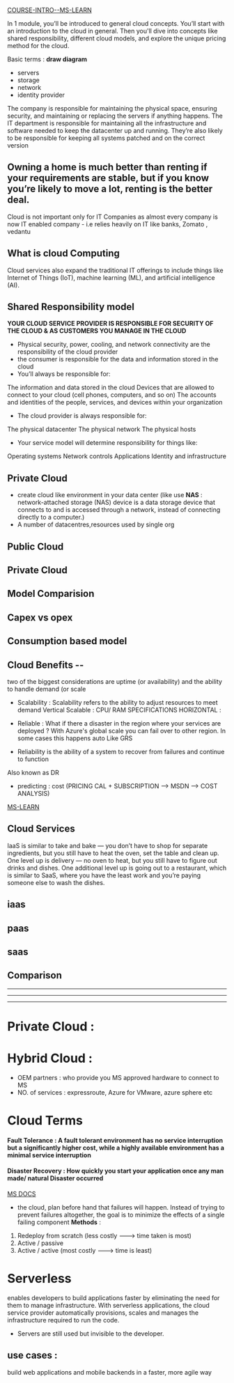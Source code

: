 [COURSE-INTRO--MS-LEARN](https://docs.microsoft.com/en-gb/learn/modules/describe-cloud-compute/1-introduction-microsoft-azure-fundamentals?ns-enrollment-type=learningpath&ns-enrollment-id=learn.wwl.microsoft-azure-fundamentals-describe-cloud-concepts)

In 1 module, you’ll be introduced to general cloud concepts. You’ll start with an introduction to the cloud in general. Then you'll dive into concepts like shared responsibility, different cloud models, and explore the unique pricing method for the cloud.

Basic terms : 
**draw diagram**

- servers 
- storage
- network
- identity provider 

 The company is responsible for maintaining the physical space, ensuring security, and maintaining or replacing the servers if anything happens. The IT department is responsible for maintaining all the infrastructure and software needed to keep the datacenter up and running. They’re also likely to be responsible for keeping all systems patched and on the correct version

Owning a home is much better than renting if your requirements are stable, but if you know you’re likely to move a lot, renting is the better deal.
-------------------------------------------------------------------------------------------------------------------------------------------------------

Cloud is not important only for IT Companies as almost every company is now IT enabled company - i.e relies heavily on IT like banks, Zomato , vedantu  

## What is cloud Computing 
Cloud services also expand the traditional IT offerings to include things like Internet of Things (IoT), machine learning (ML), and artificial intelligence (AI).




## Shared Responsibility model
**YOUR CLOUD SERVICE PROVIDER IS RESPONSIBLE FOR SECURITY OF THE CLOUD & AS CUSTOMERS YOU MANAGE IN THE CLOUD**
- Physical security, power, cooling, and network connectivity are the responsibility of the cloud provider
-  the consumer is responsible for the data and information stored in the cloud
-  You’ll always be responsible for:

The information and data stored in the cloud
Devices that are allowed to connect to your cloud (cell phones, computers, and so on)
The accounts and identities of the people, services, and devices within your organization

- The cloud provider is always responsible for:

The physical datacenter
The physical network
The physical hosts

- Your service model will determine responsibility for things like:

Operating systems
Network controls
Applications
Identity and infrastructure


## Private Cloud 
- create cloud like environment in your data center (like use **NAS** : network-attached storage (NAS) device is a data storage device that connects to and is accessed through a network, instead of connecting directly to a computer.)
- A number of datacentres,resources used by single org 

## Public Cloud 

## Private Cloud 

## Model Comparision 

## Capex vs opex

## Consumption based model

## Cloud Benefits -- 
two of the biggest considerations are uptime (or availability) and the ability to handle demand (or scale
- Scalability : Scalability refers to the ability to adjust resources to meet demand
Vertical Scalable : CPU/ RAM SPECIFICATIONS
HORIZONTAL : 

- Reliable : What if there a disaster in the region where your services are deployed ?
With Azure's global scale you can fail over to other region. In some cases this happens auto
Like GRS 

* Reliability is the ability of a system to recover from failures and continue to function

Also known as DR

- predicting : cost (PRICING CAL + SUBSCRIPTION --> MSDN --> COST ANALYSIS)

[MS-LEARN](https://docs.microsoft.com/en-gb/learn/modules/describe-benefits-use-cloud-services/2-high-availability-scalability-cloud)


## Cloud Services 

IaaS is similar to take and bake — you don’t have to shop for separate ingredients, but you still have to heat the oven, set the table and clean up. One level up is delivery — no oven to heat, but you still have to figure out drinks and dishes. One additional level up is going out to a restaurant, which is similar to SaaS, where you have the least work and you’re paying someone else to wash the dishes.

## iaas

## paas

## saas 

## Comparison 

------------------------------------------------------------------------------------------

--------


-------
# Private Cloud : 


# Hybrid Cloud : 
- OEM partners : who provide you MS approved hardware to connect to MS
- NO. of services : expressroute, Azure for VMware, azure sphere etc

# Cloud Terms 

#### Fault Tolerance : A fault tolerant environment has no service interruption but a significantly higher cost, while a highly available environment has a minimal service interruption

#### Disaster Recovery : How quickly you start your application once any man made/ natural Disaster occurred
[MS DOCS](https://docs.microsoft.com/en-us/azure/architecture/framework/resiliency/backup-and-recovery) 
- the cloud, plan before hand that failures will happen. Instead of trying to prevent failures altogether, the goal is to minimize the effects of a single failing component
**Methods** : 
1. Redeploy from scratch (less costly ---> time taken is most)
2. Active / passive
3. Active / active (most costly ---> time is least)

# Serverless 
enables developers to build applications faster by eliminating the need for them to manage infrastructure. With serverless applications, the cloud service provider automatically provisions, scales and manages the infrastructure required to run the code.
- Servers are still used but invisible to the developer.
## use cases : 
build web applications and mobile backends in a faster, more agile way
